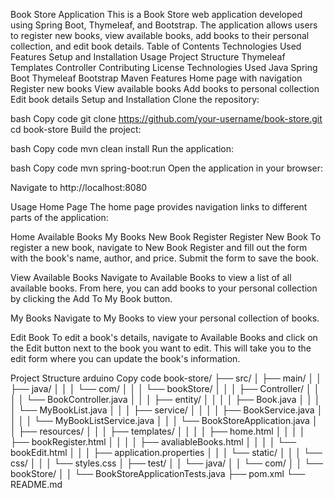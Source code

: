 Book Store Application
This is a Book Store web application developed using Spring Boot, Thymeleaf, and Bootstrap. The application allows users to register new books, view available books, add books to their personal collection, and edit book details.
Table of Contents
Technologies Used
Features
Setup and Installation
Usage
Project Structure
Thymeleaf Templates
Controller
Contributing
License
Technologies Used
Java
Spring Boot
Thymeleaf
Bootstrap
Maven
Features
Home page with navigation
Register new books
View available books
Add books to personal collection
Edit book details
Setup and Installation
Clone the repository:

bash
Copy code
git clone https://github.com/your-username/book-store.git
cd book-store
Build the project:

bash
Copy code
mvn clean install
Run the application:

bash
Copy code
mvn spring-boot:run
Open the application in your browser:

Navigate to http://localhost:8080

Usage
Home Page
The home page provides navigation links to different parts of the application:

Home
Available Books
My Books
New Book Register
Register New Book
To register a new book, navigate to New Book Register and fill out the form with the book's name, author, and price. Submit the form to save the book.

View Available Books
Navigate to Available Books to view a list of all available books. From here, you can add books to your personal collection by clicking the Add To My Book button.

My Books
Navigate to My Books to view your personal collection of books.

Edit Book
To edit a book's details, navigate to Available Books and click on the Edit button next to the book you want to edit. This will take you to the edit form where you can update the book's information.

Project Structure
arduino
Copy code
book-store/
├── src/
│   ├── main/
│   │   ├── java/
│   │   │   └── com/
│   │   │       └── bookStore/
│   │   │           ├── Controller/
│   │   │           │   └── BookController.java
│   │   │           ├── entity/
│   │   │           │   ├── Book.java
│   │   │           │   └── MyBookList.java
│   │   │           ├── service/
│   │   │           │   ├── BookService.java
│   │   │           │   └── MyBookListService.java
│   │   │           └── BookStoreApplication.java
│   │   ├── resources/
│   │   │   ├── templates/
│   │   │   │   ├── home.html
│   │   │   │   ├── bookRegister.html
│   │   │   │   ├── avaliableBooks.html
│   │   │   │   └── bookEdit.html
│   │   │   ├── application.properties
│   │   │   └── static/
│   │   │       └── css/
│   │   │           └── styles.css
│   ├── test/
│   │   └── java/
│   │       └── com/
│   │           └── bookStore/
│   │               └── BookStoreApplicationTests.java
├── pom.xml
└── README.md




